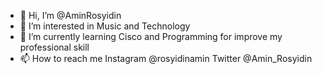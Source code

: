 - 👋 Hi, I’m @AminRosyidin
- 👀 I’m interested in Music and Technology
- 🌱 I’m currently learning Cisco and Programming for improve my professional skill
- 📫 How to reach me 
  Instagram @rosyidinamin
  Twitter @Amin_Rosyidin

<!---
AminRosyidin/AminRosyidin is a ✨ special ✨ repository because its `README.md` (this file) appears on your GitHub profile.
You can click the Preview link to take a look at your changes.
--->
